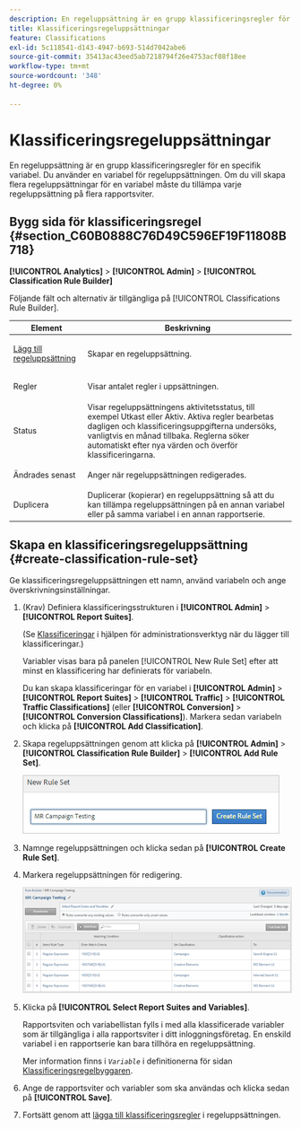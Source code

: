 ```yaml
---
description: En regeluppsättning är en grupp klassificeringsregler för en specifik variabel. Du använder en variabel för regeluppsättningen. Om du vill skapa flera regeluppsättningar för en variabel måste du tillämpa varje regeluppsättning på flera rapportsviter.
title: Klassificeringsregeluppsättningar
feature: Classifications
exl-id: 5c118541-d143-4947-b693-514d7042abe6
source-git-commit: 35413ac43eed5ab7218794f26e4753acf08f18ee
workflow-type: tm+mt
source-wordcount: '348'
ht-degree: 0%

---
```


# Klassificeringsregeluppsättningar

En regeluppsättning är en grupp klassificeringsregler för en specifik variabel. Du använder en variabel för regeluppsättningen. Om du vill skapa flera regeluppsättningar för en variabel måste du tillämpa varje regeluppsättning på flera rapportsviter.

## Bygg sida för klassificeringsregel {#section_C60B0888C76D49C596EF19F11808B718}

**[!UICONTROL Analytics]** > **[!UICONTROL Admin]** > **[!UICONTROL Classification Rule Builder]**

Följande fält och alternativ är tillgängliga på [!UICONTROL Classifications Rule Builder].

<table id="table_A5D92409969747E39E041216A5AA32CD"> 
 <thead> 
  <tr> 
   <th colname="col1" class="entry"> Element </th> 
   <th colname="col2" class="entry"> Beskrivning </th> 
  </tr> 
 </thead>
 <tbody> 
  <tr> 
   <td colname="col1"> <p><a href="/help/components/classifications/crb/classification-rule-set.md"  > Lägg till regeluppsättning</a> </p> </td> 
   <td colname="col2"> <p>Skapar en regeluppsättning. </p> </td> 
  </tr> 
  <tr> 
   <td colname="col1"> <p>Regler </p> </td> 
   <td colname="col2"> Visar antalet regler i uppsättningen. </td> 
  </tr> 
  <tr> 
   <td colname="col1"> <p>Status </p> </td> 
   <td colname="col2"> Visar regeluppsättningens aktivitetsstatus, till exempel Utkast eller Aktiv. Aktiva regler bearbetas dagligen och klassificeringsuppgifterna undersöks, vanligtvis en månad tillbaka. Reglerna söker automatiskt efter nya värden och överför klassificeringarna. </td> 
  </tr> 
  <tr> 
   <td colname="col1"> <p>Ändrades senast </p> </td> 
   <td colname="col2"> Anger när regeluppsättningen redigerades. </td> 
  </tr> 
  <tr> 
   <td colname="col1"> <p>Duplicera </p> </td> 
   <td colname="col2"> Duplicerar (kopierar) en regeluppsättning så att du kan tillämpa regeluppsättningen på en annan variabel eller på samma variabel i en annan rapportserie. </td> 
  </tr> 
 </tbody> 
</table>

## Skapa en klassificeringsregeluppsättning {#create-classification-rule-set}

Ge klassificeringsregeluppsättningen ett namn, använd variabeln och ange överskrivningsinställningar.

1. (Krav) Definiera klassificeringsstrukturen i **[!UICONTROL Admin]** > **[!UICONTROL Report Suites]**.

   (Se [Klassificeringar](https://experienceleague.adobe.com/docs/analytics/components/classifications/c-classifications.html) i hjälpen för administrationsverktyg när du lägger till klassificeringar.)

   Variabler visas bara på panelen [!UICONTROL New Rule Set] efter att minst en klassificering har definierats för variabeln.

   Du kan skapa klassificeringar för en variabel i **[!UICONTROL Admin]** > **[!UICONTROL Report Suites]** > **[!UICONTROL Traffic]** > **[!UICONTROL Traffic Classifications]** (eller **[!UICONTROL Conversion]** > **[!UICONTROL Conversion Classifications]**). Markera sedan variabeln och klicka på **[!UICONTROL Add Classification]**.

1. Skapa regeluppsättningen genom att klicka på **[!UICONTROL Admin]** > **[!UICONTROL Classification Rule Builder]** > **[!UICONTROL Add Rule Set]**.

   ![](assets/new_rule_set.png)

1. Namnge regeluppsättningen och klicka sedan på **[!UICONTROL Create Rule Set]**.
1. Markera regeluppsättningen för redigering.

   ![](assets/classification_rules_page.png)

1. Klicka på **[!UICONTROL Select Report Suites and Variables]**.

   Rapportsviten och variabellistan fylls i med alla klassificerade variabler som är tillgängliga i alla rapportsviter i ditt inloggningsföretag. En enskild variabel i en rapportserie kan bara tillhöra en regeluppsättning.

   Mer information finns i *`Variable`* i definitionerna för sidan [Klassificeringsregelbyggaren](/help/components/classifications/crb/classification-rule-definitions.md).
1. Ange de rapportsviter och variabler som ska användas och klicka sedan på **[!UICONTROL Save]**.
1. Fortsätt genom att [lägga till klassificeringsregler](/help/components/classifications/crb/classification-rule-set.md) i regeluppsättningen.
